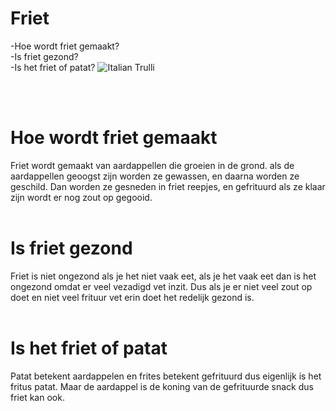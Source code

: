 <h1>Friet</h1>
-Hoe wordt friet gemaakt?
<br>-Is friet gezond?<br>
-Is het friet of patat?
<img src="https://lh3.googleusercontent.com/proxy/JjqmqqpsU3_TXALB3BLZ6r5EIzVlZAZPAxHktxY1VQAx_nkKw87lWkhSksIMjGN84zkXtnHQORHq08oEGFa6MH1mrwuReIgIyE7qrOJ3gGLKruOHdSD98c0WctsqMRggF9c" alt="Italian Trulli">

<br><br>
<h1> Hoe wordt friet gemaakt</h1>
Friet wordt gemaakt van aardappellen die groeien in de grond.
als de aardappellen geoogst zijn worden ze gewassen, en daarna worden ze geschild. Dan worden ze gesneden in friet reepjes, en gefrituurd als ze klaar zijn wordt er nog zout op gegooid.
<br><br>
<h1> Is friet gezond</h1>
Friet is niet ongezond als je het niet vaak eet, als je het vaak eet dan is het ongezond omdat er veel vezadigd vet inzit. Dus als je er niet veel zout op doet en niet veel frituur vet erin doet het redelijk gezond is.
<br><br>
<h1>Is het friet of patat</h1>
Patat betekent aardappelen en frites betekent gefrituurd dus eigenlijk is het fritus patat. Maar de aardappel is de koning van de gefrituurde snack dus friet kan ook.
